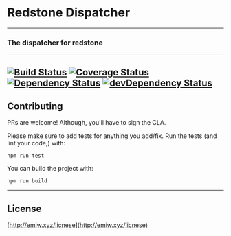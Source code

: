 # Redstone Dispatcher
---

### The dispatcher for redstone

---
[![Build Status](https://travis-ci.org/emiw/redstone-dispatcher.svg)](https://travis-ci.org/emiw/redstone-dispatcher) 
[![Coverage Status](https://coveralls.io/repos/emiw/redstone-dispatcher/badge.svg?branch=master&service=github)](https://coveralls.io/github/emiw/redstone-dispatcher?branch=master)
[![Dependency Status](https://david-dm.org/emiw/redstone-dispatcher.svg)](https://david-dm.org/emiw/redstone-dispatcher) 
[![devDependency Status](https://david-dm.org/emiw/redstone-dispatcher/dev-status.svg)](https://david-dm.org/emiw/redstone-dispatcher#info=devDependencies)
---

## Contributing

PRs are welcome! Although, you'll have to sign the CLA.

Please make sure to add tests for anything you add/fix. Run the tests (and lint your code,) with:

    npm run test


You can build the project with:

    npm run build


---

## License

[http://emiw.xyz/licnese](http://emiw.xyz/licnese)


